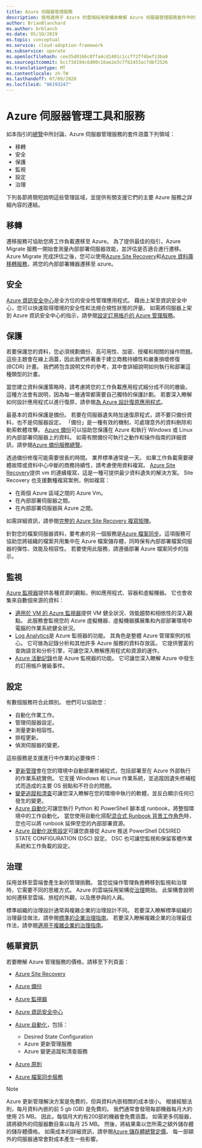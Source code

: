 ```yaml
---
title: Azure 伺服器管理服務
description: 使用適用于 Azure 的雲端採用架構來瞭解 Azure 伺服器管理服務套件中的區域。
author: BrianBlanchard
ms.author: brblanch
ms.date: 05/10/2019
ms.topic: conceptual
ms.service: cloud-adoption-framework
ms.subservice: operate
ms.openlocfilehash: cee35d0166c8ffa4cd1401c1ccff2ff4bef13ba0
ms.sourcegitcommit: bcc73d194c6d00c16ae2e3c7fb2453ac7dbf2526
ms.translationtype: MT
ms.contentlocale: zh-TW
ms.lasthandoff: 07/09/2020
ms.locfileid: "86193247"
---
```

# <a name="azure-server-management-tools-and-services"></a>Azure 伺服器管理工具和服務

如本指引的[總覽](./index.md)中所討論，Azure 伺服器管理服務的套件涵蓋下列領域：

- 移轉
- 安全
- 保護
- 監視
- 設定
- 治理

下列各節將簡短說明這些管理區域，並提供有關支援它們的主要 Azure 服務之詳細內容的連結。

## <a name="migrate"></a>移轉

遷移服務可協助您將工作負載遷移至 Azure。 為了提供最佳的指引，Azure Migrate 服務一開始會測量內部部署伺服器效能，並評估是否適合進行遷移。 Azure Migrate 完成評估之後，您可以使用[Azure Site Recovery](https://docs.microsoft.com/azure/site-recovery/site-recovery-overview)和[Azure 資料庫移轉服務](https://docs.microsoft.com/azure/dms/dms-overview)，將您的內部部署機器遷移至 azure。

## <a name="secure"></a>安全

[Azure 資訊安全中心](https://docs.microsoft.com/azure/security-center/security-center-intro)是全方位的安全性管理應用程式。 藉由上架至資訊安全中心，您可以快速取得環境的安全性和法規合規性狀態的評量。 如需將伺服器上架到 Azure 資訊安全中心的指示，請參閱[設定訂用帳戶的 Azure 管理服務](./onboard-at-scale.md#azure-security-center)。

## <a name="protect"></a>保護

若要保護您的資料，您必須規劃備份、高可用性、加密、授權和相關的操作問題。 這些主題會在線上涵蓋，因此我們將著重于建立商務持續性和嚴重損壞修復 (BCDR) 計畫。 我們將包含說明文件的參考，其中會詳細說明如何執行和部署這種類型的計畫。

當您建立資料保護策略時，請考慮將您的工作負載應用程式細分成不同的層級。 這種方法會有説明，因為每一層通常都需要自己獨特的保護計劃。 若要深入瞭解如何設計應用程式以進行復原，請參閱[為 Azure 設計復原應用程式](https://docs.microsoft.com/azure/architecture/resiliency)。

最基本的資料保護是備份。 若要在伺服器遺失時加速復原程式，請不要只備份資料，也不是伺服器設定。 「備份」是一種有效的機制，可處理意外的資料刪除和勒索軟體攻擊。 [Azure 備份](https://docs.microsoft.com/azure/backup)可以協助您保護在 Azure 和執行 Windows 或 Linux 的內部部署伺服器上的資料。 如需有關備份可執行之動作和操作指南的詳細資訊，請參閱[Azure 備份服務總覽](https://docs.microsoft.com/azure/backup/backup-overview)。

透過備份修復可能需要很長的時間。 業界標準通常是一天。 如果工作負載需要硬體故障或資料中心中斷的商務持續性，請考慮使用資料複寫。 [Azure Site Recovery](https://docs.microsoft.com/azure/site-recovery/site-recovery-overview)提供 vm 的連續複寫，這是一種可提供最少資料遺失的解決方案。 Site Recovery 也支援數種複寫案例，例如複寫：

- 在兩個 Azure 區域之間的 Azure Vm。
- 在內部部署伺服器之間。
- 在內部部署伺服器與 Azure 之間。

如需詳細資訊，請參閱[完整的 Azure Site Recovery 複寫矩陣](https://docs.microsoft.com/azure/site-recovery/site-recovery-overview#what-can-i-replicate)。

針對您的檔案伺服器資料，要考慮的另一個服務是[Azure 檔案同步](https://docs.microsoft.com/azure/storage/files/storage-sync-files-planning)。這項服務可協助您將組織的檔案共用集中在 Azure 檔案儲存體，同時保有內部部署檔案伺服器的彈性、效能及相容性。 若要使用此服務，請遵循部署 Azure 檔案同步的指示。

## <a name="monitor"></a>監視

[Azure 監視器](https://docs.microsoft.com/azure/azure-monitor/overview)提供各種資源的觀點，例如應用程式、容器和虛擬機器。 它也會收集來自數個來源的資料：

- [適用於 VM 的 Azure 監視器](https://docs.microsoft.com/azure/azure-monitor/insights/vminsights-overview)提供 VM 健全狀況、效能趨勢和相依性的深入觀點。 此服務會監視您的 Azure 虛擬機器、虛擬機器擴展集和內部部署環境中電腦的作業系統健全狀況。
- [Log Analytics](https://docs.microsoft.com/azure/azure-monitor/log-query/log-query-overview)是 Azure 監視器的功能。 其角色是整體 Azure 管理案例的核心。 它可做為記錄分析和其他許多 Azure 服務的資料存放區。 它提供豐富的查詢語言和分析引擎，可讓您深入瞭解應用程式和資源的運作。
- [Azure 活動記錄](https://docs.microsoft.com/azure/azure-monitor/platform/activity-logs-overview)也是 Azure 監視器的功能。 它可讓您深入瞭解 Azure 中發生的訂用帳戶層級事件。

## <a name="configure"></a>設定

有數個服務符合此類別。 他們可以協助您：

- 自動化作業工作。
- 管理伺服器設定。
- 測量更新相容性。
- 排程更新。
- 偵測伺服器的變更。

這些服務是支援進行中作業的必要條件：

- [更新管理](https://docs.microsoft.com/azure/automation/automation-update-management)會在您的環境中自動部署修補程式，包括部署至在 Azure 外部執行的作業系統實例。 它支援 Windows 和 Linux 作業系統，並追蹤因遺失修補程式而造成的主要 OS 弱點和不符合的問題。
- [變更追蹤和清查](https://docs.microsoft.com/azure/automation/change-tracking)可讓您深入瞭解在您的環境中執行的軟體，並反白顯示任何已發生的變更。
- [Azure 自動化](https://docs.microsoft.com/azure/automation/automation-intro)可讓您執行 Python 和 PowerShell 腳本或 runbook，將整個環境中的工作自動化。 當您使用自動化搭配[混合式 Runbook 背景工作角色](https://docs.microsoft.com/azure/automation/automation-hybrid-runbook-worker)時，您也可以將 runbook 延伸至您的內部部署資源。
- [Azure 自動化狀態設定](https://docs.microsoft.com/azure/automation/automation-dsc-overview)可讓您直接從 Azure 推送 PowerShell DESIRED STATE CONFIGURATION (DSC) 設定。 DSC 也可讓您監視和保留客體作業系統和工作負載的設定。

## <a name="govern"></a>治理

採用並移至雲端會產生新的管理挑戰。 當您從操作管理負擔轉移到監視和治理時，它需要不同的思維方式。 Azure 的雲端採用架構從[治理](../../govern/index.md)開始。 此架構會說明如何遷移至雲端、旅程的外觀，以及應參與的人員。

標準組織的治理設計通常與複雜企業的治理設計不同。 若要深入瞭解標準組織的治理最佳做法，請參閱[標準的企業治理指南](../../govern/guides/standard/index.md)。 若要深入瞭解複雜企業的治理最佳作法，請參閱[適用于複雜企業的治理指南](../../govern/guides/complex/index.md)。

## <a name="billing-information"></a>帳單資訊

若要瞭解 Azure 管理服務的價格，請移至下列頁面：

- [Azure Site Recovery](https://azure.microsoft.com/pricing/details/site-recovery)

- [Azure 備份](https://azure.microsoft.com/pricing/details/backup)

- [Azure 監視器](https://azure.microsoft.com/pricing/details/monitor)

- [Azure 資訊安全中心](https://azure.microsoft.com/pricing/details/security-center)

- [Azure 自動化](https://azure.microsoft.com/pricing/details/automation)，包括：
  - Desired State Configuration
  - Azure 更新管理服務
  - Azure 變更追蹤和清查服務

- [Azure 原則](https://azure.microsoft.com/pricing/details/azure-policy)

- [Azure 檔案同步服務](https://azure.microsoft.com/pricing/details/storage/blobs)

> [!NOTE]
> Azure 更新管理解決方案是免費的，但與資料內嵌相關的成本很小。 根據經驗法則，每月資料內嵌的前 5 gb (GB) 是免費的。 我們通常會發現每部機器每月大約使用 25 MB。 因此，每個月大約有200部的機器會免費涵蓋。 如需更多伺服器，請將額外的伺服器數目乘以每月 25 MB。 然後，將結果乘以您所需之額外儲存體的儲存體價格。 如需成本的詳細資訊，請參閱[Azure 儲存體總覽定價](https://azure.microsoft.com/pricing/details/storage)。 每一部額外的伺服器通常會對成本產生一些影響。
